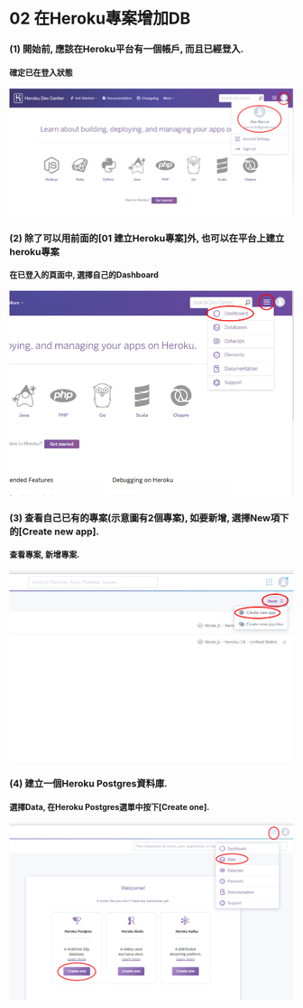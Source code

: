 # 02 在Heroku專案增加DB



### (1) 開始前, 應該在Heroku平台有一個帳戶, 而且已經登入.

#### 確定已在登入狀態
![GitHub Logo](/imgs/2-0.jpg)



### (2) 除了可以用前面的[01 建立Heroku專案]外, 也可以在平台上建立heroku專案

#### 在已登入的頁面中, 選擇自己的Dashboard
![GitHub Logo](/imgs/2-1.jpg)



### (3) 查看自己已有的專案(示意圖有2個專案), 如要新增, 選擇New項下的[Create new app].

#### 查看專案, 新增專案.
![GitHub Logo](/imgs/2-2.jpg)



### (4) 建立一個Heroku Postgres資料庫.

#### 選擇Data, 在Heroku Postgres選單中按下[Create one].
![GitHub Logo](/imgs/2-3.jpg)
